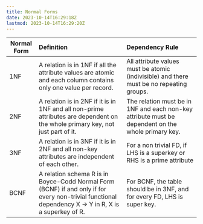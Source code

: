 ```yaml
---
title: Normal Forms
date: 2023-10-14T16:29:18Z
lastmod: 2023-10-14T16:29:20Z
---
```


| Normal Form | Definition                                                                                                                                           | Dependency Rule                                                                                    |
| ----------- | :--------------------------------------------------------------------------------------------------------------------------------------------------- | :------------------------------------------------------------------------------------------------- |
| 1NF         | A relation is in 1NF if all the attribute values are atomic and each column contains only one value per record.                                      | All attribute values must be atomic (indivisible) and there must be no repeating groups.           |
| 2NF         | A relation is in 2NF if it is in 1NF and all non-prime attributes are dependent on the whole primary key, not just part of it.                       | The relation must be in 1NF and each non-key attribute must be dependent on the whole primary key. |
| 3NF         | A relation is in 3NF if it is in 2NF and all non-key attributes are independent of each other.                                                       | For a non trivial FD, if LHS is a superkey or RHS is a prime attribute                             |
| BCNF        | A relation schema R is in Boyce-Codd Normal Form (BCNF) if and only if for every non-trivial functional dependency X → Y in R, X is a superkey of R. | For BCNF, the table should be in 3NF, and for every FD, LHS is super key.                          |
